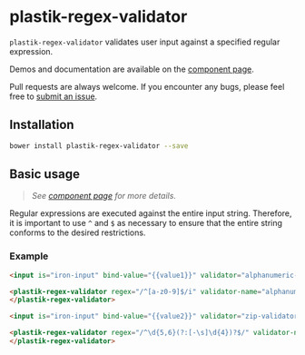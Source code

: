 plastik-regex-validator
============

`plastik-regex-validator` validates user input against a specified regular expression.

Demos and documentation are available on the 
[component page](http://www.plastikit.org/1.x/#!/components/plastik-regex-validator).

Pull requests are always welcome. If you encounter any bugs, please feel free to
[submit an issue](https://github.com/Plastikit/plastik-regex-validator/issues/new/).

## Installation

```sh
bower install plastik-regex-validator --save
```

## Basic usage

 > _See [component page](http://www.plastikit.org/1.x/#!/components/plastik-regex-validator)
 > for more details._

Regular expressions are executed against the entire input string. Therefore, it is
important to use `^` and `$` as necessary to ensure that the entire string conforms
to the desired restrictions.

### Example

```html
<input is="iron-input" bind-value="{{value1}}" validator="alphanumeric-validator">

<plastik-regex-validator regex="/^[a-z0-9]$/i" validator-name="alphanumeric-validator">
</plastik-regex-validator>

<input is="iron-input" bind-value="{{value2}}" validator="zip-validator">

<plastik-regex-validator regex="/^\d{5,6}(?:[-\s]\d{4})?$/" validator-name="zip-validator">
</plastik-regex-validator>
```
